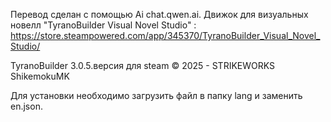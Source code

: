 Перевод сделан с помощью Ai chat.qwen.ai.
Движок для визуальных новелл "TyranoBuilder Visual Novel Studio" : https://store.steampowered.com/app/345370/TyranoBuilder_Visual_Novel_Studio/

TyranoBuilder 3.0.5.версия для steam
© 2025 - STRIKEWORKS ShikemokuMK

Для установки необходимо загрузить файл в папку lang и заменить en.json.
